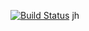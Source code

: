 [![Build Status](https://travis-ci.org/RuslanUzdenov/BSTree.svg?branch=master)](https://travis-ci.org/RuslanUzdenov/BSTree)
jh

